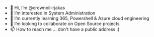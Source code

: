 - 👋 Hi, I’m @crownoil-rjakas
- 👀 I’m interested in System Administration
- 🌱 I’m currently learning 365, Powershell & Azure cloud engineering
- 💞️ I’m looking to collaborate on Open Source projects
- 📫 How to reach me ... don't have a public address :)

<!---
crownoil-rjakas/crownoil-rjakas is a ✨ special ✨ repository because its `README.md` (this file) appears on your GitHub profile.
You can click the Preview link to take a look at your changes.
--->

